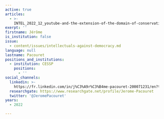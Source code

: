 ```yaml
---
active: true
articles:
  - >-
    INTEL_2022_12_youtube-and-the-extension-of-the-domain-of-conservative-news-and-ideas
exerpt: ''
firstname: Jérôme
is_institution: false
issue:
  - content/issues/intellectuals-against-democracy.md
language: null
lastname: Pacouret
positions_and_institutions:
  - institution: CESSP
    positions:
      - ''
social_channels:
  linkedin: >-
    https://fr.linkedin.com/in/j%C3%A9r%C3%B4me-pacouret-200071231/en?trk=people-guest_people_search-card
  researchgate: https://www.researchgate.net/profile/Jerome-Pacouret
  twitter: '@JeromePacouret'
years:
  - 2022

---
```

